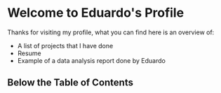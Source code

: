 # Welcome to Eduardo's Profile

Thanks for visiting my profile, what you can find here is an overview of:

<ul> 
<li> A list of projects that I have done </li>
<li> Resume </li>
<li> Example of a data analysis report done by Eduardo </li>
</ul>

<h2> Below the Table of Contents </h2>

```{tableofcontents}
```
